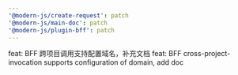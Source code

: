 ```yaml
---
'@modern-js/create-request': patch
'@modern-js/main-doc': patch
'@modern-js/plugin-bff': patch
---
```


feat: BFF 跨项目调用支持配置域名，补充文档
feat: BFF cross-project-invocation supports configuration of domain, add doc

